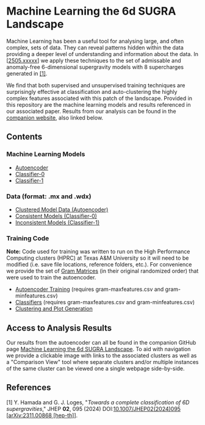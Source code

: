 # Machine Learning the 6d SUGRA Landscape

Machine Learning has been a useful tool for analysing large, and often complex, sets of data. They can reveal patterns hidden within the data providing a deeper level of understanding and information about the data. In [[2505.xxxxx](arxiv.com/hep-th/)] we apply these techniques to the set of admissable and anomaly-free 6-dimensional supergravity models with 8 supercharges generated in [[1]](#1). 

We find that both supervised and unsupervised training techniques are surprisingly effective at classification and auto-clustering the highly complex features associated with this patch of the landscape. Provided in this repository are the machine learning models and results referenced in our associated paper. Results from our analysis can be found in the [companion website](https://nait400.github.io/ML-6d-sugra-landscape/), also linked below. 

## Contents
### Machine Learning Models
* [Autoencoder](https://github.com/nait400/ML-6d-sugra-landscape/tree/ed5ff3bac3702e56fd47acdb9a4e04e9b0728d99/models/autoencoder)
* [Classifier-0](https://github.com/nait400/ML-6d-sugra-landscape/tree/2cf57d227ee385b5f6d4dca624d816ac2cc5e431/models/classifier-0)
* [Classifier-1](https://github.com/nait400/ML-6d-sugra-landscape/tree/2cf57d227ee385b5f6d4dca624d816ac2cc5e431/models/classifier-1)
### Data (format: .mx and .wdx)
* [Clustered Model Data (Autoencoder)](https://github.com/nait400/ML-6d-sugra-landscape/tree/2cf57d227ee385b5f6d4dca624d816ac2cc5e431/data/clusters)
* [Consistent Models (Classifier-0)](https://github.com/nait400/ML-6d-sugra-landscape/tree/2cf57d227ee385b5f6d4dca624d816ac2cc5e431/data/classifier-0)
* [Inconsistent Models (Classifier-1)](https://github.com/nait400/ML-6d-sugra-landscape/tree/2cf57d227ee385b5f6d4dca624d816ac2cc5e431/data/classifier-1)
### Training Code
**Note:** Code used for training was written to run on the High Performance Computing clusters (HPRC) at Texas A&M University so it will need to be modified (i.e. save file locations, reference folders, etc.). For convenience we provide the set of [Gram Matrices](https://github.com/nait400/ML-6d-sugra-landscape/tree/2cf57d227ee385b5f6d4dca624d816ac2cc5e431/src/GramMatrices) (in their original randomized order) that were used to train the autoencoder.
* [Autoencoder Training](https://github.com/nait400/ML-6d-sugra-landscape/tree/2cf57d227ee385b5f6d4dca624d816ac2cc5e431/src/autoencoder) (requires gram-maxfeatures.csv and gram-minfeatures.csv)
* [Classifiers](https://github.com/nait400/ML-6d-sugra-landscape/tree/2cf57d227ee385b5f6d4dca624d816ac2cc5e431/src/classifiers) (requires gram-maxfeatures.csv and gram-minfeatures.csv)
* [Clustering and Plot Generation](https://github.com/nait400/ML-6d-sugra-landscape/tree/2cf57d227ee385b5f6d4dca624d816ac2cc5e431/src/clustering)

## Access to Analysis Results
Our results from the autoencoder can all be found in the companion GitHub page [Machine Learning the 6d SUGRA Landscape](https://nait400.github.io/ML-6d-sugra-landscape/). To aid with navigation we provide a clickable image with links to the associated clusters as well as a "Comparison View" tool where separate clusters and/or multiple instances of the same cluster can be viewed one a single webpage side-by-side.

## References
<a id="1">[1]</a>
Y. Hamada and G. J. Loges,
"*Towards a complete classification of 6D supergravities*,"
JHEP **02**, 095 (2024)
DOI:[10.1007/JHEP02(2024)095](https://doi.org/10.1007/JHEP02(2024)095)
[[arXiv:2311.00868 [hep-th]](https://arxiv.org/abs/)].
